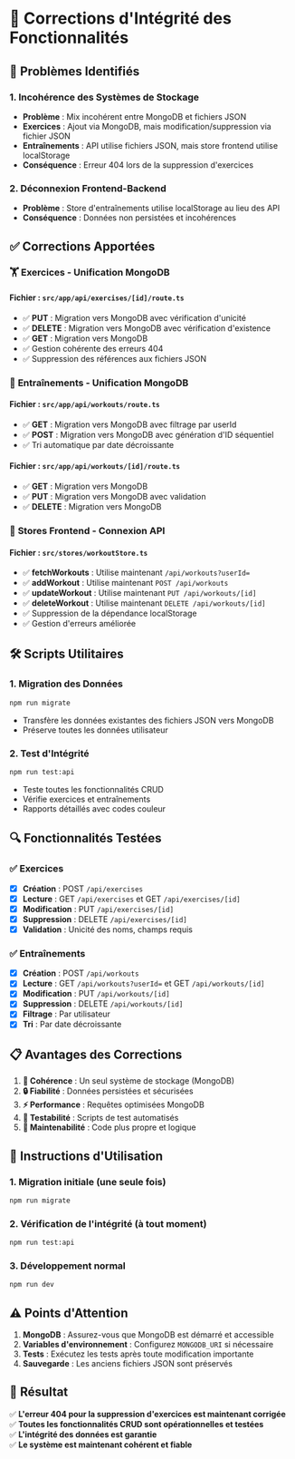 # 🔧 Corrections d'Intégrité des Fonctionnalités

## 🚨 Problèmes Identifiés

### 1. **Incohérence des Systèmes de Stockage**
- **Problème** : Mix incohérent entre MongoDB et fichiers JSON
- **Exercices** : Ajout via MongoDB, mais modification/suppression via fichier JSON
- **Entraînements** : API utilise fichiers JSON, mais store frontend utilise localStorage
- **Conséquence** : Erreur 404 lors de la suppression d'exercices

### 2. **Déconnexion Frontend-Backend**
- **Problème** : Store d'entraînements utilise localStorage au lieu des API
- **Conséquence** : Données non persistées et incohérences

## ✅ Corrections Apportées

### 🏋️ **Exercices - Unification MongoDB**

#### Fichier : `src/app/api/exercises/[id]/route.ts`
- ✅ **PUT** : Migration vers MongoDB avec vérification d'unicité
- ✅ **DELETE** : Migration vers MongoDB avec vérification d'existence
- ✅ **GET** : Migration vers MongoDB
- ✅ Gestion cohérente des erreurs 404
- ✅ Suppression des références aux fichiers JSON

### 💪 **Entraînements - Unification MongoDB**

#### Fichier : `src/app/api/workouts/route.ts`
- ✅ **GET** : Migration vers MongoDB avec filtrage par userId
- ✅ **POST** : Migration vers MongoDB avec génération d'ID séquentiel
- ✅ Tri automatique par date décroissante

#### Fichier : `src/app/api/workouts/[id]/route.ts`
- ✅ **GET** : Migration vers MongoDB
- ✅ **PUT** : Migration vers MongoDB avec validation
- ✅ **DELETE** : Migration vers MongoDB

### 🔗 **Stores Frontend - Connexion API**

#### Fichier : `src/stores/workoutStore.ts`
- ✅ **fetchWorkouts** : Utilise maintenant `/api/workouts?userId=`
- ✅ **addWorkout** : Utilise maintenant `POST /api/workouts`
- ✅ **updateWorkout** : Utilise maintenant `PUT /api/workouts/[id]`
- ✅ **deleteWorkout** : Utilise maintenant `DELETE /api/workouts/[id]`
- ✅ Suppression de la dépendance localStorage
- ✅ Gestion d'erreurs améliorée

## 🛠️ Scripts Utilitaires

### 1. **Migration des Données**
```bash
npm run migrate
```
- Transfère les données existantes des fichiers JSON vers MongoDB
- Préserve toutes les données utilisateur

### 2. **Test d'Intégrité**
```bash
npm run test:api
```
- Teste toutes les fonctionnalités CRUD
- Vérifie exercices et entraînements
- Rapports détaillés avec codes couleur

## 🔍 Fonctionnalités Testées

### ✅ Exercices
- [x] **Création** : POST `/api/exercises`
- [x] **Lecture** : GET `/api/exercises` et GET `/api/exercises/[id]`
- [x] **Modification** : PUT `/api/exercises/[id]`
- [x] **Suppression** : DELETE `/api/exercises/[id]`
- [x] **Validation** : Unicité des noms, champs requis

### ✅ Entraînements
- [x] **Création** : POST `/api/workouts`
- [x] **Lecture** : GET `/api/workouts?userId=` et GET `/api/workouts/[id]`
- [x] **Modification** : PUT `/api/workouts/[id]`
- [x] **Suppression** : DELETE `/api/workouts/[id]`
- [x] **Filtrage** : Par utilisateur
- [x] **Tri** : Par date décroissante

## 📋 Avantages des Corrections

1. **🎯 Cohérence** : Un seul système de stockage (MongoDB)
2. **🔒 Fiabilité** : Données persistées et sécurisées
3. **⚡ Performance** : Requêtes optimisées MongoDB
4. **🧪 Testabilité** : Scripts de test automatisés
5. **🔧 Maintenabilité** : Code plus propre et logique

## 🚀 Instructions d'Utilisation

### 1. **Migration initiale** (une seule fois)
```bash
npm run migrate
```

### 2. **Vérification de l'intégrité** (à tout moment)
```bash
npm run test:api
```

### 3. **Développement normal**
```bash
npm run dev
```

## ⚠️ Points d'Attention

1. **MongoDB** : Assurez-vous que MongoDB est démarré et accessible
2. **Variables d'environnement** : Configurez `MONGODB_URI` si nécessaire
3. **Tests** : Exécutez les tests après toute modification importante
4. **Sauvegarde** : Les anciens fichiers JSON sont préservés

## 🎉 Résultat

✅ **L'erreur 404 pour la suppression d'exercices est maintenant corrigée**  
✅ **Toutes les fonctionnalités CRUD sont opérationnelles et testées**  
✅ **L'intégrité des données est garantie**  
✅ **Le système est maintenant cohérent et fiable**
